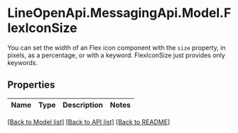 # LineOpenApi.MessagingApi.Model.FlexIconSize
You can set the width of an Flex icon component with the `size` property, in pixels, as a percentage, or with a keyword. FlexIconSize just provides only keywords. 

## Properties

Name | Type | Description | Notes
------------ | ------------- | ------------- | -------------

[[Back to Model list]](../README.md#documentation-for-models) [[Back to API list]](../README.md#documentation-for-api-endpoints) [[Back to README]](../README.md)

